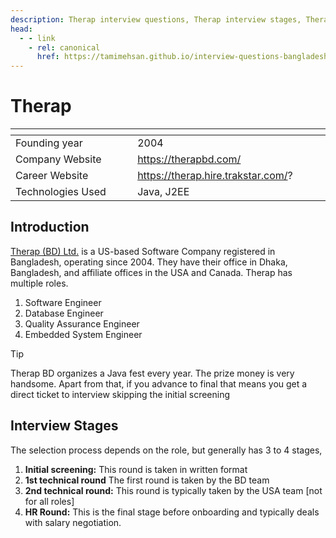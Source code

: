 ```yaml
---
description: Therap interview questions, Therap interview stages, Therap interview details, Therap interview question and answers
head:
  - - link
    - rel: canonical
      href: https://tamimehsan.github.io/interview-questions-bangladesh/companies/therap
---
```

# Therap

| <img width="441" height="1"> | <img width="441" height="1"> |
| :-| :- |
| Founding year | 2004 |
| Company Website | https://therapbd.com/ |
| Career Website | https://therap.hire.trakstar.com/? |
| Technologies Used| Java, J2EE |

## Introduction

[Therap (BD) Ltd.](https://therapbd.com/) is a US-based Software Company registered in Bangladesh, operating since 2004. They have their office in Dhaka, Bangladesh, and affiliate offices in the USA and Canada.
Therap has multiple roles.

1. Software Engineer
2. Database Engineer
3. Quality Assurance Engineer
4. Embedded System Engineer

> [!TIP]
> Therap BD organizes a Java fest every year. The prize money is very handsome. Apart from that, if you advance to final that means you get a direct ticket to interview skipping the initial screening

## Interview Stages

The selection process depends on the role, but generally has 3 to 4 stages,

1. **Initial screening:** This round is taken in written format
1. **1st technical round** The first round is taken by the BD team
1. **2nd technical round:** This round is typically taken by the USA team [not for all roles]
1. **HR Round:** This is the final stage before onboarding and typically deals with salary negotiation. 
